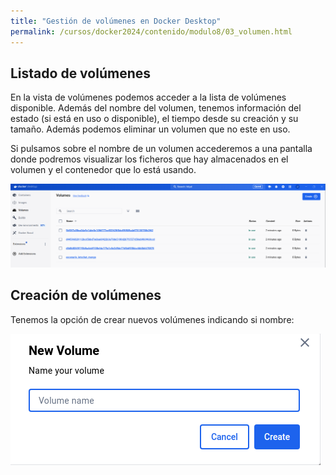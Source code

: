 ```yaml
---
title: "Gestión de volúmenes en Docker Desktop"
permalink: /cursos/docker2024/contenido/modulo8/03_volumen.html
---
```


## Listado de volúmenes

En la vista de volúmenes podemos acceder a la lista de volúmenes disponible. Además del nombre del volumen, tenemos información del estado (si está en uso o disponible), el tiempo desde su creación y su tamaño. Además podemos eliminar un volumen que no este en uso.

Si pulsamos sobre el nombre de un volumen accederemos a una pantalla donde podremos visualizar los ficheros que hay almacenados en el volumen y el contenedor que lo está usando.

![volumen](img/volumen1.png)

## Creación de volúmenes

Tenemos la opción de crear nuevos volúmenes indicando si nombre:

![volumen](img/volumen2.png)
